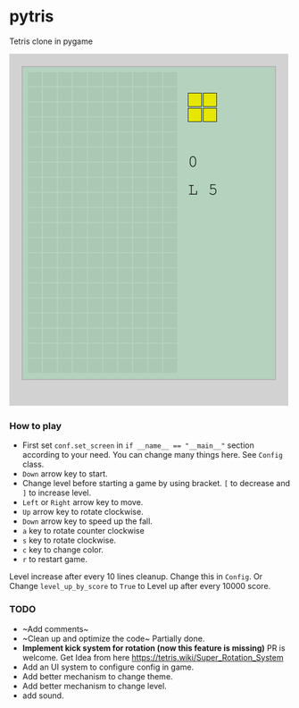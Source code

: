 # pytris
Tetris clone in pygame

![demo](demo.gif)

### How to play
- First set `conf.set_screen` in `if __name__ == "__main__"` section according to your need. You can change many things here. See `Config` class.
- `Down` arrow key to start.
- Change level before starting a game by using bracket. `[` to decrease and `]` to increase level. 
- `Left` or `Right` arrow key to move. 
- `Up` arrow key to rotate clockwise.
- `Down` arrow key to speed up the fall.
- `a` key to rotate counter clockwise
- `s` key to rotate clockwise.
- `c` key to change color.
- `r` to restart game.

Level increase after every 10 lines cleanup. Change this in `Config`. Or Change `level_up_by_score` to `True` to Level up after every 10000 score.

### TODO
- ~Add comments~
- ~Clean up and optimize the code~ Partially done.
- **Implement kick system for rotation (now this feature is missing)** PR is welcome. Get Idea from here https://tetris.wiki/Super_Rotation_System
- Add an UI system to configure config in game.
- Add better mechanism to change theme.
- Add better mechanism to change level.
- add sound.
